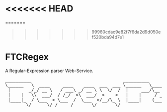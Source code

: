 <<<<<<< HEAD
=======
=======
>>>>>>> 99960cdac9e82f7f6da2d9d050ef520bda94d7e1
# FTCRegex

A Regular-Expression parser Web-Service.

<pre>
__________                                   __________                                         
\______   \  ____     ____    ____  ___  ___ \______   \_____   _______   ______  ____  _______ 
 |       _/_/ __ \   / ___\ _/ __ \ \  \/  /  |     ___/\__  \  \_  __ \ /  ___/_/ __ \ \_  __ \
 |    |   \\  ___/  / /_/  >\  ___/  >    <   |    |     / __ \_ |  | \/ \___ \ \  ___/  |  | \/
 |____|_  / \___  > \___  /  \___  >/__/\_ \  |____|    (____  / |__|   /____  > \___  > |__|   
        \/      \/ /_____/       \/       \/                 \/              \/      \/         
</pre>
